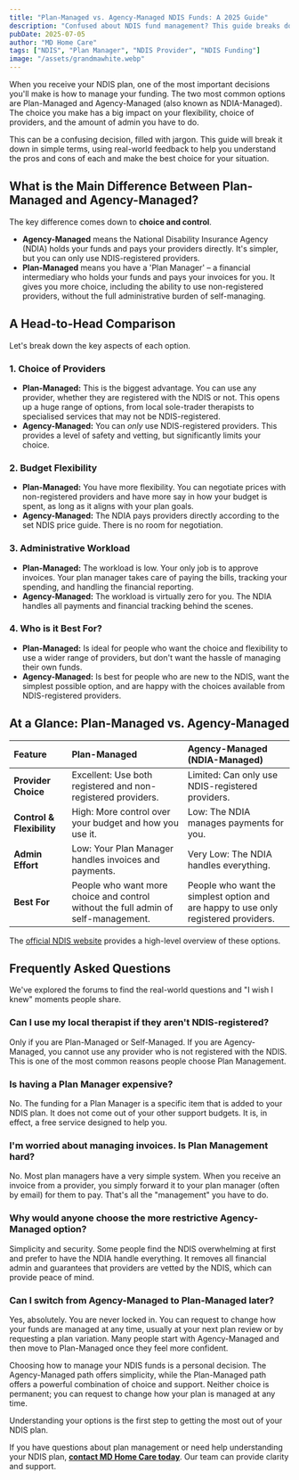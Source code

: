 ```yaml
---
title: "Plan-Managed vs. Agency-Managed NDIS Funds: A 2025 Guide"
description: "Confused about NDIS fund management? This guide breaks down the difference between Plan-Managed and Agency-Managed funds, the pros and cons of each, and how to choose the right option for you."
pubDate: 2025-07-05
author: "MD Home Care"
tags: ["NDIS", "Plan Manager", "NDIS Provider", "NDIS Funding"]
image: "/assets/grandmawhite.webp"
---
```


<!-- INTRODUCTION -->
When you receive your NDIS plan, one of the most important decisions you'll make is how to manage your funding. The two most common options are Plan-Managed and Agency-Managed (also known as NDIA-Managed). The choice you make has a big impact on your flexibility, choice of providers, and the amount of admin you have to do.

This can be a confusing decision, filled with jargon. This guide will break it down in simple terms, using real-world feedback to help you understand the pros and cons of each and make the best choice for your situation.

<!-- ADDRESS THE CORE QUESTION (H2) -->
## What is the Main Difference Between Plan-Managed and Agency-Managed?

The key difference comes down to **choice and control**.

-   **Agency-Managed** means the National Disability Insurance Agency (NDIA) holds your funds and pays your providers directly. It's simpler, but you can only use NDIS-registered providers.
-   **Plan-Managed** means you have a 'Plan Manager' – a financial intermediary who holds your funds and pays your invoices for you. It gives you more choice, including the ability to use non-registered providers, without the full administrative burden of self-managing.

<!-- STEP-BY-STEP GUIDE (H2) -->
## A Head-to-Head Comparison

Let's break down the key aspects of each option.

### 1. Choice of Providers
-   **Plan-Managed:** This is the biggest advantage. You can use any provider, whether they are registered with the NDIS or not. This opens up a huge range of options, from local sole-trader therapists to specialised services that may not be NDIS-registered.
-   **Agency-Managed:** You can *only* use NDIS-registered providers. This provides a level of safety and vetting, but significantly limits your choice.

### 2. Budget Flexibility
-   **Plan-Managed:** You have more flexibility. You can negotiate prices with non-registered providers and have more say in how your budget is spent, as long as it aligns with your plan goals.
-   **Agency-Managed:** The NDIA pays providers directly according to the set NDIS price guide. There is no room for negotiation.

### 3. Administrative Workload
-   **Plan-Managed:** The workload is low. Your only job is to approve invoices. Your plan manager takes care of paying the bills, tracking your spending, and handling the financial reporting.
-   **Agency-Managed:** The workload is virtually zero for you. The NDIA handles all payments and financial tracking behind the scenes.

### 4. Who is it Best For?
-   **Plan-Managed:** Is ideal for people who want the choice and flexibility to use a wider range of providers, but don't want the hassle of managing their own funds.
-   **Agency-Managed:** Is best for people who are new to the NDIS, want the simplest possible option, and are happy with the choices available from NDIS-registered providers.

<!-- DEMYSTIFYING THE DETAILS (H2) -->
## At a Glance: Plan-Managed vs. Agency-Managed

| Feature | Plan-Managed | Agency-Managed (NDIA-Managed) |
| :--- | :--- | :--- |
| **Provider Choice** | Excellent: Use both registered and non-registered providers. | Limited: Can only use NDIS-registered providers. |
| **Control & Flexibility** | High: More control over your budget and how you use it. | Low: The NDIA manages payments for you. |
| **Admin Effort** | Low: Your Plan Manager handles invoices and payments. | Very Low: The NDIA handles everything. |
| **Best For** | People who want more choice and control without the full admin of self-management. | People who want the simplest option and are happy to use only registered providers. |

The [official NDIS website](https://www.ndis.gov.au/participants/creating-your-plan/ways-manage-your-funding) provides a high-level overview of these options.

<!-- FAQ SECTION (H2) -->
## Frequently Asked Questions

We've explored the forums to find the real-world questions and "I wish I knew" moments people share.

### Can I use my local therapist if they aren't NDIS-registered?
Only if you are Plan-Managed or Self-Managed. If you are Agency-Managed, you cannot use any provider who is not registered with the NDIS. This is one of the most common reasons people choose Plan Management.

### Is having a Plan Manager expensive?
No. The funding for a Plan Manager is a specific item that is added to your NDIS plan. It does not come out of your other support budgets. It is, in effect, a free service designed to help you.

### I'm worried about managing invoices. Is Plan Management hard?
No. Most plan managers have a very simple system. When you receive an invoice from a provider, you simply forward it to your plan manager (often by email) for them to pay. That's all the "management" you have to do.

### Why would anyone choose the more restrictive Agency-Managed option?
Simplicity and security. Some people find the NDIS overwhelming at first and prefer to have the NDIA handle everything. It removes all financial admin and guarantees that providers are vetted by the NDIS, which can provide peace of mind.

### Can I switch from Agency-Managed to Plan-Managed later?
Yes, absolutely. You are never locked in. You can request to change how your funds are managed at any time, usually at your next plan review or by requesting a plan variation. Many people start with Agency-Managed and then move to Plan-Managed once they feel more confident.

<!-- CONCLUSION & CTA (NO HEADER) -->
Choosing how to manage your NDIS funds is a personal decision. The Agency-Managed path offers simplicity, while the Plan-Managed path offers a powerful combination of choice and support. Neither choice is permanent; you can request to change how your plan is managed at any time.

Understanding your options is the first step to getting the most out of your NDIS plan.

If you have questions about plan management or need help understanding your NDIS plan, **[contact MD Home Care today](/contact)**. Our team can provide clarity and support. 